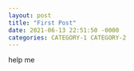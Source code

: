 ```yaml
---
layout: post
title: "First Post"
date: 2021-06-13 22:51:50 -0000
categories: CATEGORY-1 CATEGORY-2
---
```

help me
